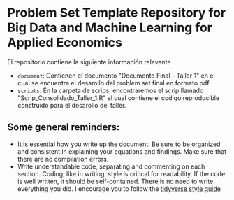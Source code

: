 # Problem Set Template Repository for Big Data and Machine Learning for Applied Economics

El repositorio contiene la siguiente información relevante

- `document`: Contienen el documento "Documento Final - Taller 1" en el cual se encuentra el desarollo del problem set final en formato pdf.
- `scripts`: En la carpeta de scrips, encontraremos el scrip llamado "Scrip_Consolidado_Taller_1.R" el cual contiene el codigo reproducible construido para el desarollo del taller. 


## Some general reminders: 

- It is essential how you write up the document. Be sure to be organized and consistent in explaining your equations and findings. Make sure that there are no compilation errors.
- Write understandable code, separating and commenting on each section. Coding, like in writing, style is critical for readability. If the code is well written, it should be self-contained. There is no need to write everything you did. I encourage you to follow the [tidyverse style guide](https://style.tidyverse.org/)

